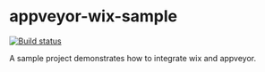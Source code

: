 # appveyor-wix-sample

[![Build status](https://ci.appveyor.com/api/projects/status/h2jh1xcsqhm9tvop?svg=true)](https://ci.appveyor.com/project/mazong1123/appveyor-wix-sample)

A sample project demonstrates how to integrate wix and appveyor.
